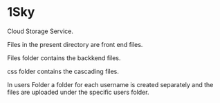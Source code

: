# 1Sky

Cloud Storage Service. 

Files in the present directory are front end files.

Files folder contains the backkend files.

css folder contains the cascading files.

In users Folder a folder for each username is created separately and the files are uploaded under the specific users folder. 
